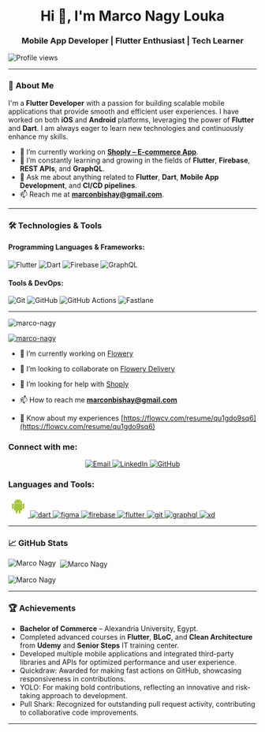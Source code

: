 <h1 align="center">Hi 👋, I'm Marco Nagy Louka</h1>

<h3 align="center">Mobile App Developer | Flutter Enthusiast | Tech Learner</h3>
<p align="Left">
  <img src="https://komarev.com/ghpvc/?username=Marco-Nagy&label=Profile%20views&color=0e75b6&style=flat" alt="Profile views"/>
</p>


---

### 🚀 **About Me**

I'm a **Flutter Developer** with a passion for building scalable mobile applications that provide smooth and efficient user experiences. I have worked on both **iOS** and **Android** platforms, leveraging the power of **Flutter** and **Dart**. I am always eager to learn new technologies and continuously enhance my skills.

- 🔭 I’m currently working on **[Shoply – E-commerce App](https://github.com/Marco-Nagy/shoply_app/tree/development)**.
- 🌱 I’m constantly learning and growing in the fields of **Flutter**, **Firebase**, **REST APIs**, and **GraphQL**.
- 💬 Ask me about anything related to **Flutter**, **Dart**, **Mobile App Development**, and **CI/CD pipelines**.
- 📫 Reach me at **[marconbishay@gmail.com](mailto:marconbishay@gmail.com)**.

---

### 🛠️ **Technologies & Tools**

#### Programming Languages & Frameworks:
![Flutter](https://img.shields.io/badge/Flutter-02569B?style=for-the-badge&logo=flutter&logoColor=white) 
![Dart](https://img.shields.io/badge/Dart-0175C2?style=for-the-badge&logo=dart&logoColor=white) 
![Firebase](https://img.shields.io/badge/Firebase-FFCA28?style=for-the-badge&logo=firebase&logoColor=black)
![GraphQL](https://img.shields.io/badge/GraphQL-E10098?style=for-the-badge&logo=graphql&logoColor=white) 

#### Tools & DevOps:
![Git](https://img.shields.io/badge/Git-F05032?style=for-the-badge&logo=git&logoColor=white)
![GitHub](https://img.shields.io/badge/GitHub-181717?style=for-the-badge&logo=github&logoColor=white)
![GitHub Actions](https://img.shields.io/badge/GitHub%20Actions-2088FF?style=for-the-badge&logo=github-actions&logoColor=white)
![Fastlane](https://img.shields.io/badge/Fastlane-00F200?style=for-the-badge&logo=fastlane&logoColor=white)

---

<p align="left"> <img src="https://komarev.com/ghpvc/?username=marco-nagy&label=Profile%20views&color=0e75b6&style=flat" alt="marco-nagy" /> </p>

<p align="left"> <a href="https://github.com/ryo-ma/github-profile-trophy"><img src="https://github-profile-trophy.vercel.app/?username=marco-nagy" alt="marco-nagy" /></a> </p>

- 🔭 I’m currently working on [Flowery](https://github.com/Marco-Nagy/flowery_app)

- 👯 I’m looking to collaborate on [Flowery Delivery](https://github.com/YasmeenGad/Flowery-Tracking-App)

- 🤝 I’m looking for help with [Shoply](https://github.com/Marco-Nagy/shoply_app)

- 📫 How to reach me **marconbishay@gmail.com**

- 📄 Know about my experiences [https://flowcv.com/resume/qu1gdo9sq6](https://flowcv.com/resume/qu1gdo9sq6)

<h3 align="left">Connect with me:</h3>

  <p align="center">
  <a href="mailto:marconbishay@gmail.com"> 
    <img src="https://img.shields.io/badge/Email-marconbishay@gmail.com-%23EA4335.svg?style=for-the-badge&logo=gmail&logoColor=white" alt="Email">
  </a>
    
  <a href="https://www.linkedin.com/in/marco-nagy/" target="_blank">
    <img src="https://img.shields.io/badge/LinkedIn-marco--nagy-%230A66C2.svg?style=for-the-badge&logo=linkedin&logoColor=white" alt="LinkedIn">
  </a>
  <a href="https://github.com/Marco-Nagy" target="_blank">
    <img src="https://img.shields.io/badge/GitHub-Marco--Nagy-%2312100E.svg?style=for-the-badge&logo=github&logoColor=white" alt="GitHub">
  </a>
</p>
</a>
</p>

<h3 align="left">Languages and Tools:</h3>
<p align="left"> <a href="https://developer.android.com" target="_blank" rel="noreferrer"> <img src="https://raw.githubusercontent.com/devicons/devicon/master/icons/android/android-original-wordmark.svg" alt="android" width="40" height="40"/> </a> <a href="https://dart.dev" target="_blank" rel="noreferrer"> <img src="https://www.vectorlogo.zone/logos/dartlang/dartlang-icon.svg" alt="dart" width="40" height="40"/> </a> <a href="https://www.figma.com/" target="_blank" rel="noreferrer"> <img src="https://www.vectorlogo.zone/logos/figma/figma-icon.svg" alt="figma" width="40" height="40"/> </a> <a href="https://firebase.google.com/" target="_blank" rel="noreferrer"> <img src="https://www.vectorlogo.zone/logos/firebase/firebase-icon.svg" alt="firebase" width="40" height="40"/> </a> <a href="https://flutter.dev" target="_blank" rel="noreferrer"> <img src="https://www.vectorlogo.zone/logos/flutterio/flutterio-icon.svg" alt="flutter" width="40" height="40"/> </a> <a href="https://git-scm.com/" target="_blank" rel="noreferrer"> <img src="https://www.vectorlogo.zone/logos/git-scm/git-scm-icon.svg" alt="git" width="40" height="40"/> </a> <a href="https://graphql.org" target="_blank" rel="noreferrer"> <img src="https://www.vectorlogo.zone/logos/graphql/graphql-icon.svg" alt="graphql" width="40" height="40"/> </a> <a href="https://www.adobe.com/products/xd.html" target="_blank" rel="noreferrer"> <img src="https://cdn.worldvectorlogo.com/logos/adobe-xd.svg" alt="xd" width="40" height="40"/> </a> </p>




---



### 📈 **GitHub Stats**

<p>
  <img align="left" src="https://github-readme-stats.vercel.app/api/top-langs?username=Marco-Nagy&show_icons=true&locale=en&layout=compact" alt="Marco Nagy" />
</p>

<p>&nbsp;
  <img align="center" src="https://github-readme-stats.vercel.app/api?username=Marco-Nagy&show_icons=true&locale=en" alt="Marco Nagy" />
</p>

<p>
  <img align="center" src="https://github-readme-streak-stats.herokuapp.com/?user=Marco-Nagy&" alt="Marco Nagy" />
</p>


---

### 🏆 **Achievements**

- **Bachelor of Commerce** – Alexandria University, Egypt.
- Completed advanced courses in **Flutter**, **BLoC**, and **Clean Architecture** from **Udemy** and **Senior Steps** IT training center.
- Developed multiple mobile applications and integrated third-party libraries and APIs for optimized performance and user experience.
- Quickdraw: Awarded for making fast actions on GitHub, showcasing responsiveness in contributions.
- YOLO: For making bold contributions, reflecting an innovative and risk-taking approach to development.
- Pull Shark: Recognized for outstanding pull request activity, contributing to collaborative code improvements.
---



<!---
Marco-Nagy/Marco-Nagy is a ✨ special ✨ repository because its `README.md` (this file) appears on your GitHub profile.
You can click the Preview link to take a look at your changes.
--->
